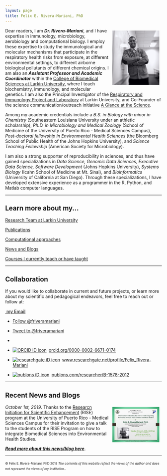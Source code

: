 ```yaml
---
layout: page
title: Felix E. Rivera-Mariani, PhD
---
```


<img src="/img/RiveraMariani-Photo.JPG" alt="Dr. Rivera-Mariani" align="right" style="width: 30%; height: 30%; margin:8px"> 
<p>Dear readers, I am <b><i>Dr. Rivera-Mariani</i></b>, and I have expertise in immunology, microbiology, aerobiology and computational biology. I employ these expertise to study the immunological and molecular mechanisms that participate in the respiratory health risks from exposure, at different environmental settings, to different airborne biological pollutants of different chemical origins. I am also an <b><i>Assistant Professor and Academic Coordinator</i></b> within the <a href="http://ularkin.org/college-of-biomedical-sciences/" target="_blank">College of Biomedical Sciences at Larkin University</a>, where I teach biochemistry, immunology, and molecular genetics. I am also the Principal Investigator of the <a href="https://www.riplrt.com/" target="_blank">Respiratory and Immunology Project and Laboratory</a> at Larkin University, and Co-Founder of the science communication/outreach initiative <a href="https://www.vistazoalaciencia.com/" target="_blank">A Glance at the Science</a>.</p>

<p>Among my academic credentials include a <i>B.S. in Biology with minor in Chemistry</i> (Southeastern Louisiana University under an athletic scholarship), <i>Ph.D. in Microbiology and Medical Zoology</i> (School of Medicine of the University of Puerto Rico - Medical Sciences Campus), <i>Post-doctoral fellowship in Environmental Health Sciences</i> (the Bloomberg School of Public Health of the Johns Hopkins University), and <i>Science Teaching Fellowship</i> (American Society for Microbiology).</p>

<p>I am also a strong supporter of reproducibility in sciences, and thus have gained specializations in <i>Data Science, Genomic Data Sciences, Executive Data Science, Software Development</i> (Johns Hopkins University), <i>Systems Biology</i> (Icahn School of Medicine at Mt. Sinai), and <i>Bioinformatics</i> (University of California at San Diego). Through these specializations, I have developed extensive experience as a programmer in the R, Python, and Matlab computer languages.</p>

---

## Learn more about my...

<a href="https://www.riplrt.com" target="_blank"> Research Team at Larkin University</a>

<a href="/publications">Publications</a>

<a href="/datasci" target="_blank">Computational approaches</a>

<a href="/blog" target="_blank">News and Blogs</a>

<a href="/teaching" target="_blank">Courses I currently teach or have taught</a>

---

## Collaboration 

If you would like to collaborate in current and future projects, or learn more about my scientific and pedagogical endeavors, feel free to reach out or follow at:

<a href="mailto:friveram@riplrt.com" target="_blank" style="color:#515151;"><i class="fa fa-envelope" style="font-size:1em"></i> &nbsp;<b>my Email</b><br></a>

<ul>
<li><a href="https://twitter.com/friveramariani?ref_src=twsrc%5Etfw" class="twitter-follow-button" data-show-count="false">Follow @friveramariani</a><script async src="https://platform.twitter.com/widgets.js" charset="utf-8"></script></li>
</ul>

<ul>
<li><a href="https://twitter.com/intent/tweet?screen_name=friveramariani&ref_src=twsrc%5Etfw" class="twitter-mention-button" data-show-count="false">Tweet to @friveramariani</a><script async src="https://platform.twitter.com/widgets.js" charset="utf-8"></script></li>
</ul> 

<ul>
<li><script src="//platform.linkedin.com/in.js" type="text/javascript"></script>
<script type="IN/MemberProfile" data-id="http://www.linkedin.com/in/felixeriveramariani" data-format="hover" data-related="false" data-text="Felix E. Rivera-Mariani, PhD"></script></li>
</ul> 

<ul>
<li><div itemscope itemtype="https://schema.org/Person"><a itemprop="sameAs" content="https://orcid.org/0000-0002-6671-0174" href="https://orcid.org/0000-0002-6671-0174" target="orcid.widget" rel="noopener noreferrer" style="vertical-align:top;"><img src="https://orcid.org/sites/default/files/images/orcid_16x16.png" style="width:1em;margin-right:.5em;" alt="ORCID iD icon">orcid.org/0000-0002-6671-0174</a></div></li>
</ul>

<ul>
<li><div itemscope itemtype="https://schema.org/Person"><a itemprop="sameAs" content="https://www.researchgate.net/profile/Felix_Rivera-Mariani" href="https://www.researchgate.net/profile/Felix_Rivera-Mariani" target="orcid.widget" rel="noopener noreferrer" style="vertical-align:top;"><img src="https://avatars0.githubusercontent.com/u/1073651?s=200&v=4" style="width:2em;margin-right:.5em;" alt="researchgate iD icon">www.researchgate.net/profile/Felix_Rivera-Mariani</a></div></li>
</ul>

<ul>
<li><div itemscope itemtype="https://schema.org/Person"><a itemprop="sameAs" content="https://publons.com/researcher/B-1578-2012/" href="https://publons.com/researcher/B-1578-2012/" target="orcid.widget" rel="noopener noreferrer" style="vertical-align:top;"><img src="http://publishingsupport.iopscience.iop.org/wp-content/uploads/2017/10/alternative.png" style="width:2em;margin-right:.5em;" alt="publons iD icon">publons.com/researcher/B-1578-2012</a></div></li>
</ul>

---
## Recent News and Blogs

<img src="/img/upr-rcm-rise.jpg" alt="UPR-RCM RISE" align="right" style="width: 30%; height: 30%; margin:8px"> 
<p> <i>October 1st, 2019</i>. Thanks to the <a href="http://mbrs-rise.rcm.upr.edu/" target="_blank"> Researcn Initiation for Scientific Enhancement</a> (RISE) program at the University of Puerto Rico - Medical Sciences Campus for their invitation to give a talk to the students of the RISE Program on how to integrate Biomedical Sciences into Environmental Health Studies.</p>

<b><i><a href="https://www.friveram.com/2019-10-06-invited-speaker-at-uprcm-rise/" target="_blank">Read more about this news/blog here</a></i></b>.

---

<font size="1">&#169; Felix E. Rivera-Mariani, PhD 2018 <i>The contents of this website reflect the views of the author and does not represent the views of my institution.</i>.</font>
